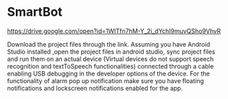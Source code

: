 # SmartBot
https://drive.google.com/open?id=1WITfn7hM-Y_2i_dYchI9muvQSho9VhvR

Download the project files through the link. Assuming you have Android Studio installed ,open the project files in android studio, sync project files and run them on an actual device (Virtual devices do not support speech recognition and textToSpeech functionalities) connected through a cable enabling USB debugging in the developer options of the device. 
For the functionality of alarm pop up notification make sure you have floating notifications and lockscreen notifications enabled for the app.
